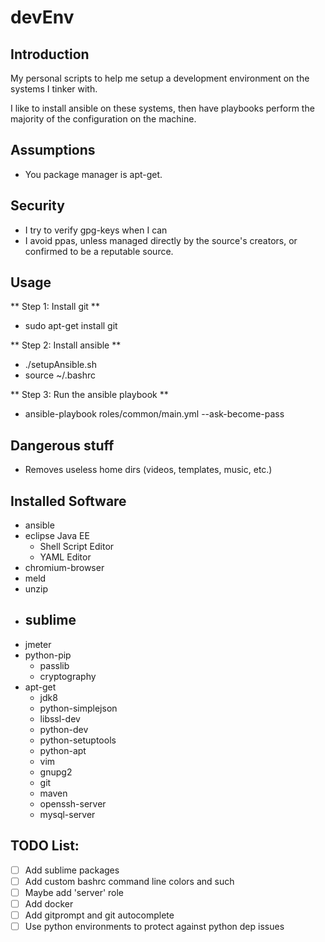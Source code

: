 # devEnv

## Introduction
My personal scripts to help me setup a development environment on the systems I tinker with.

I like to install ansible on these systems, then have playbooks perform the majority of the configuration on the machine.

## Assumptions
- You package manager is apt-get.

## Security
- I try to verify gpg-keys when I can
- I avoid ppas, unless managed directly by the source's creators, or confirmed to be a reputable source.

## Usage
** Step 1: Install git **
- sudo apt-get install git

** Step 2: Install ansible **
- ./setupAnsible.sh
- source ~/.bashrc

** Step 3: Run the ansible playbook **
- ansible-playbook roles/common/main.yml --ask-become-pass

## Dangerous stuff
- Removes useless home dirs (videos, templates, music, etc.)

## Installed Software
- ansible
- eclipse Java EE
  - Shell Script Editor
  - YAML Editor
- chromium-browser
- meld
- unzip
- sublime
  -  
- jmeter
- python-pip
  - passlib
  - cryptography
- apt-get
  - jdk8
  - python-simplejson
  - libssl-dev
  - python-dev
  - python-setuptools
  - python-apt
  - vim
  - gnupg2
  - git
  - maven
  - openssh-server
  - mysql-server


## TODO List:
- [ ] Add sublime packages
- [ ] Add custom bashrc command line colors and such
- [ ] Maybe add 'server' role
- [ ] Add docker
- [ ] Add gitprompt and git autocomplete
- [ ] Use python environments to protect against python dep issues
